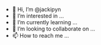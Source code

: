 - 👋 Hi, I’m @jackipyn
- 👀 I’m interested in ...
- 🌱 I’m currently learning ...
- 💞️ I’m looking to collaborate on ...
- 📫 How to reach me ...

<!---
jackipyn/jackipyn is a ✨ special ✨ repository because its `README.md` (this file) appears on your GitHub profile.
You can click the Preview link to take a look at your changes.
--->
